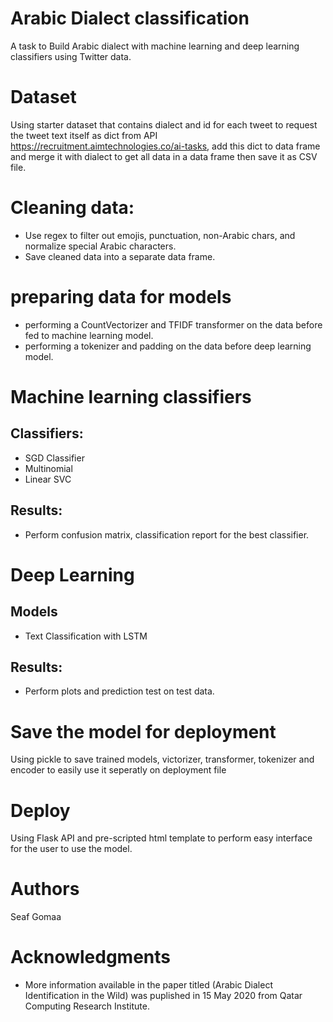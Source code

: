 # Arabic Dialect classification
A task to Build Arabic dialect with machine learning and deep learning classifiers using Twitter data.

# Dataset
Using starter dataset that contains dialect and id for each tweet to request the tweet text itself as dict from API https://recruitment.aimtechnologies.co/ai-tasks, add this dict to data frame and merge it with dialect to get all data in a data frame then save it as CSV file.

# Cleaning data:
- Use regex to filter out emojis, punctuation, non-Arabic chars, and normalize special Arabic characters.
- Save cleaned data into a separate data frame.

# preparing data for models
- performing a CountVectorizer and TFIDF transformer on the data before fed to machine learning model.
- performing a tokenizer and padding on the data before deep learning model.

# Machine learning classifiers
## Classifiers:
- SGD Classifier
- Multinomial
- Linear SVC
## Results:
- Perform confusion matrix, classification report for the best classifier.

# Deep Learning
## Models
- Text Classification with LSTM
## Results:
- Perform plots and prediction test on test data.

# Save the model for deployment
Using pickle to save trained models, victorizer, transformer, tokenizer and encoder to easily use it seperatly on deployment file

# Deploy
Using Flask API and pre-scripted html template to perform easy interface for the user to use the model.

# Authors
Seaf Gomaa

# Acknowledgments
- More information available in the paper titled (Arabic Dialect Identification in the Wild) was puplished in 15 May 2020 from Qatar Computing Research Institute.

